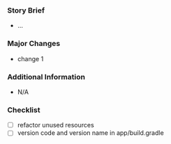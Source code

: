 ### Story Brief
* ...

### Major Changes
* change 1

### Additional Information
* N/A

### Checklist
- [ ] refactor unused resources
- [ ] version code and version name in app/build.gradle
